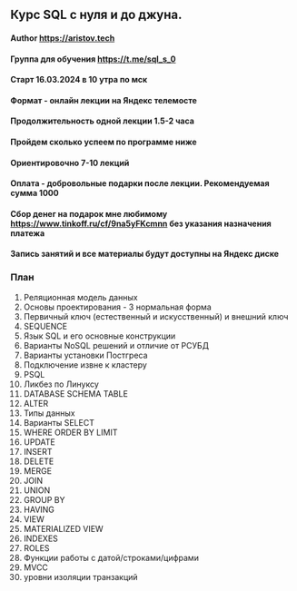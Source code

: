 ## Курс SQL с нуля и до джуна.
#### Author https://aristov.tech
#### Группа для обучения https://t.me/sql_s_0 
#### Старт 16.03.2024 в 10 утра по мск
#### Формат - онлайн лекции на Яндекс телемосте
#### Продолжительность одной лекции 1.5-2 часа
#### Пройдем сколько успеем по программе ниже
#### Ориентировочно 7-10 лекций
#### Оплата - добровольные подарки после лекции. Рекомендуемая сумма 1000
#### Сбор денег на подарок мне любимому https://www.tinkoff.ru/cf/9na5yFKcmnn без указания назначения платежа
#### Запись занятий и все материалы будут доступны на Яндекс диске

### План
01. Реляционная модель данных
02. Основы проектирования - 3 нормальная форма
03. Первичный ключ (естественный и искусственный) и внешний ключ
04. SEQUENCE
05. Язык SQL и его основные конструкции
06. Варианты NoSQL решений и отличие от РСУБД
07. Варианты установки Постгреса
08. Подключение извне к кластеру
09. PSQL
10. Ликбез по Линуксу
11. DATABASE SCHEMA TABLE
12. ALTER
13. Типы данных
14. Варианты SELECT
15. WHERE ORDER BY LIMIT
16. UPDATE
17. INSERT
18. DELETE
19. MERGE
20. JOIN
21. UNION
22. GROUP BY
23. HAVING
24. VIEW
25. MATERIALIZED VIEW
26. INDEXES
27. ROLES
28. Функции работы с датой/строками/цифрами
29. MVCC
30. уровни изоляции транзакций